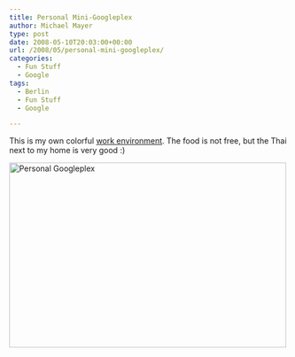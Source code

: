 ```yaml
---
title: Personal Mini-Googleplex
author: Michael Mayer
type: post
date: 2008-05-10T20:03:00+00:00
url: /2008/05/personal-mini-googleplex/
categories:
  - Fun Stuff
  - Google
tags:
  - Berlin
  - Fun Stuff
  - Google

---
```

This is my own colorful [work environment][1]. The food is not free, but the Thai next to my home is very good :)

[<img src="http://farm4.static.flickr.com/3179/2480595725_172fcc7231.jpg" alt="Personal Googleplex" width="500" height="334" />][2]

 [1]: http://answer.google.com/answers/threadview?id=540752
 [2]: http://www.flickr.com/photos/michael_mayer/2480595725/ "Personal Googleplex by Michael Zero Mayer, on Flickr"
